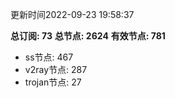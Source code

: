 更新时间2022-09-23 19:58:37

**总订阅: 73**
**总节点: 2624**
**有效节点: 781**
- ss节点: 467
- v2ray节点: 287
- trojan节点: 27
